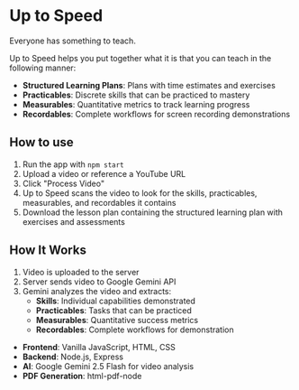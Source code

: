 # Up to Speed

Everyone has something to teach.

Up to Speed helps you put together what it is that you can teach in the following manner:

- **Structured Learning Plans**: Plans with time estimates and exercises
- **Practicables**: Discrete skills that can be practiced to mastery
- **Measurables**: Quantitative metrics to track learning progress
- **Recordables**: Complete workflows for screen recording demonstrations

## How to use

1. Run the app with `npm start`
2. Upload a video or reference a YouTube URL
3. Click "Process Video"
4. Up to Speed scans the video to look for the skills, practicables, measurables, and recordables it contains
5. Download the lesson plan containing the structured learning plan with exercises and assessments

## How It Works

1. Video is uploaded to the server
2. Server sends video to Google Gemini API
3. Gemini analyzes the video and extracts:
   - **Skills**: Individual capabilities demonstrated
   - **Practicables**: Tasks that can be practiced
   - **Measurables**: Quantitative success metrics
   - **Recordables**: Complete workflows for demonstration

- **Frontend**: Vanilla JavaScript, HTML, CSS
- **Backend**: Node.js, Express
- **AI**: Google Gemini 2.5 Flash for video analysis
- **PDF Generation**: html-pdf-node
